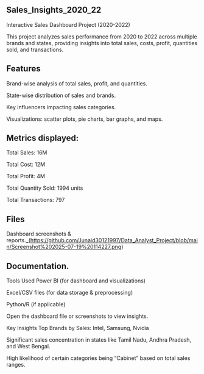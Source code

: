 ## Sales_Insights_2020_22
 Interactive Sales Dashboard Project (2020-2022)

This project analyzes sales performance from 2020 to 2022 across multiple brands and states, providing insights into total sales, costs, profit, quantities sold, and transactions.

## Features
Brand-wise analysis of total sales, profit, and quantities.

State-wise distribution of sales and brands.

Key influencers impacting sales categories.

Visualizations: scatter plots, pie charts, bar graphs, and maps.

## Metrics displayed:

Total Sales: 16M

Total Cost: 12M

Total Profit: 4M

Total Quantity Sold: 1994 units

Total Transactions: 797

## Files
Dashboard screenshots & reports._(https://github.com/Junaid30121997/Data_Analyst_Project/blob/main/Screenshot%202025-07-19%20114227.png)


## Documentation.

Tools Used
Power BI (for dashboard and visualizations)

Excel/CSV files (for data storage & preprocessing) 

Python/R (if applicable)


Open the dashboard file or screenshots to view insights. 



 Key Insights
Top Brands by Sales: Intel, Samsung, Nvidia

Significant sales concentration in states like Tamil Nadu, Andhra Pradesh, and West Bengal.

High likelihood of certain categories being “Cabinet” based on total sales ranges.
